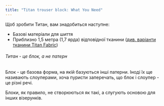```yaml
---
title: "Titan trouser block: What You Need"
---
```


Щоб зробити Титан, вам знадобиться наступне:

- Базові матеріали для шиття
- Приблизно 1,5 метра (1,7 ярда) відповідної тканини ([див. варіанти тканини Titan Fabric](/docs/patterns/titan/fabric))

<Note>

###### Титан - це блок, а не патерн

Блок - це базова форма, на якій базуються інші патерни.
Іноді їх ще називають слоуперами, хоча пуристи заперечать, що блок і слоупер - це різні речі.

Блоки, як правило, не створюються як такі, а слугують основою для інших візерунків.

</Note>
